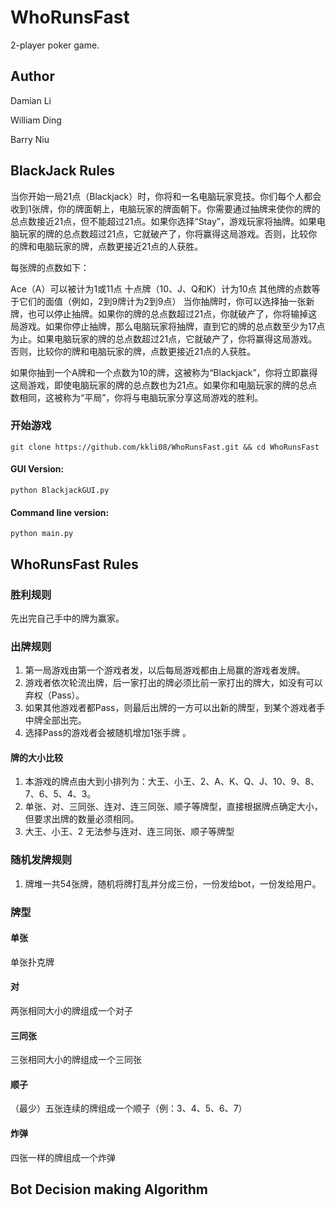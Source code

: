 # WhoRunsFast
2-player poker game.

## Author
Damian Li

William Ding

Barry Niu

## BlackJack Rules
当你开始一局21点（Blackjack）时，你将和一名电脑玩家竞技。你们每个人都会收到1张牌，你的牌面朝上，电脑玩家的牌面朝下。你需要通过抽牌来使你的牌的总点数接近21点，但不能超过21点。如果你选择“Stay”，游戏玩家将抽牌。如果电脑玩家的牌的总点数超过21点，它就破产了，你将赢得这局游戏。否则，比较你的牌和电脑玩家的牌，点数更接近21点的人获胜。

每张牌的点数如下：

Ace（A）可以被计为1或11点
十点牌（10、J、Q和K）计为10点
其他牌的点数等于它们的面值（例如，2到9牌计为2到9点）
当你抽牌时，你可以选择抽一张新牌，也可以停止抽牌。如果你的牌的总点数超过21点，你就破产了，你将输掉这局游戏。如果你停止抽牌，那么电脑玩家将抽牌，直到它的牌的总点数至少为17点为止。如果电脑玩家的牌的总点数超过21点，它就破产了，你将赢得这局游戏。否则，比较你的牌和电脑玩家的牌，点数更接近21点的人获胜。

如果你抽到一个A牌和一个点数为10的牌，这被称为“Blackjack”，你将立即赢得这局游戏，即使电脑玩家的牌的总点数也为21点。如果你和电脑玩家的牌的总点数相同，这被称为“平局”，你将与电脑玩家分享这局游戏的胜利。

### 开始游戏
`git clone https://github.com/kkli08/WhoRunsFast.git && cd WhoRunsFast`

#### GUI Version:
`python BlackjackGUI.py`

#### Command line version:
`python main.py`

## WhoRunsFast Rules
### 胜利规则
先出完自己手中的牌为赢家。

### 出牌规则
1. 第一局游戏由第一个游戏者发，以后每局游戏都由上局赢的游戏者发牌。
2. 游戏者依次轮流出牌，后一家打出的牌必须比前一家打出的牌大，如没有可以弃权（Pass）。
3. 如果其他游戏者都Pass，则最后出牌的一方可以出新的牌型，到某个游戏者手中牌全部出完。
4. 选择Pass的游戏者会被随机增加1张手牌 。  

#### 牌的大小比较
1. 本游戏的牌点由大到小排列为：大王、小王、2、A、K、Q、J、10、9、8、7、6、5、4、3。
2. 单张、对、三同张、连对、连三同张、顺子等牌型，直接根据牌点确定大小，但要求出牌的数量必须相同。
3. 大王、小王、2 无法参与连对、连三同张、顺子等牌型


### 随机发牌规则
1. 牌堆一共54张牌，随机将牌打乱并分成三份，一份发给bot，一份发给用户。

### 牌型
#### 单张
单张扑克牌

#### 对
两张相同大小的牌组成一个对子

#### 三同张
三张相同大小的牌组成一个三同张

#### 顺子
（最少）五张连续的牌组成一个顺子（例：3、4、5、6、7）

#### 炸弹
四张一样的牌组成一个炸弹

## Bot Decision making Algorithm
